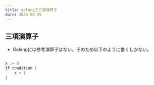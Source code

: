 ```yaml
---
title: golangで三項演算子
date: 2024-02-25
---
```


## 三項演算子
+ Golangには参考演算子はない。そのため以下のように書くしかない。

```go

x := 0
if condition {
    x = 1
}

```